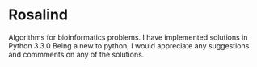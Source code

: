 Rosalind
========

Algorithms for bioinformatics problems. I have implemented solutions in Python 3.3.0
Being a new to python, I would appreciate any suggestions and commments on any of the solutions. 
